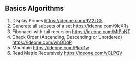 Basics Algorithms
------------------

1. Display Primes https://ideone.com/9V2zG5
2. Generate all subsets of a set https://ideone.com/9IcXRs
3. Fibonacci with tail recursion https://ideone.com/MtPoNT
4. Check Order (Ascending, Descending or Unordered) https://ideone.com/whODqP
5. Mountain https://ideone.com/Pkrd1w
6. Read Matrix Recursively https://ideone.com/vCLPQV
